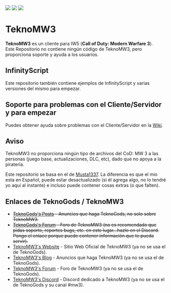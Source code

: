 ![](https://img.shields.io/badge/Avg.%20Players-600-green.svg?colorA=0e0e0e&colorB=33cc33&style=flat)
![](https://img.shields.io/badge/Platform-Windows%20%7C%20Linux-lightgrey.svg?logo=windows&logoColor=fff&colorA=0e0e0e&style=flat)
![](https://img.shields.io/badge/Mods-InfinityScript%20(C%23)-blue.svg?logo=atom&logoColor=fff&colorA=0e0e0e&style=flat)
# TeknoMW3
**TeknoMW3** es un cliente para IW5 (**Call of Duty: Modern Warfare 3**).<br>
Este Repositorio no contiene ningún código de TeknoMW3, pero proporciona soporte y ayuda a los usuarios.

## InfinityScript
Este repositorio también contiene ejemplos de InfinityScript y varias versiones del mismo para empezar.

## Soporte para problemas con el Cliente/Servidor y para empezar
Puedes obtener ayuda sobre problemas con el Cliente/Servidor en la [Wiki](https://github.com/SoyRA/TeknoMW3/wiki).

## Aviso
TeknoMW3 no proporciona ningún tipo de archivos del CoD: MW 3 a las personas (juego base, actualizaciones, DLC, etc), dado que no apoya a la piratería.

Este repositorio se basa en el de [Musta1337](https://github.com/Musta1337/TeknoMW3). La diferencia es que el mio esta en Español, puede estar desactualizado (si él agrega algo, no lo tendré yo aquí al instante) e incluso puede contener cosas extras (o que falten).

## Enlaces de TeknoGods / TeknoMW3
- ~~[TeknoGods's Posts](https://teknogods.com/?page_id=1244) - Anuncios que haga TeknoGods, no solo sobre TeknoMW3.~~
- ~~[TeknoGods's Forum](https://forum.teknogods.com/viewforum.php?f=40) - Foro de TeknoMW3 (no es recomendado que pidas soporte, reportes bugs, etc. en este lugar...hazlo en el Discord. Pongo el enlace porque puede contener información que te pueda servir).~~
- [TeknoMW3's Website](https://www.teknomw3.pw/) - Sitio Web Oficial de TeknoMW3 (ya no se usa el de TeknoGods).
- [TeknoMW3's Blog](https://www.teknomw3.pw/blog/) - Anuncios que haga TeknoMW3 (ya no se usa el de TeknoGods).
- [TeknoMW3's Forum](https://forum.teknomw3.pw/) - Foro de TeknoMW3 (ya no se usa el de TeknoGods).
- [TeknoMW3's Discord](https://discord.gg/7Wxn85M) - Discord dedicado a TeknoMW3 (ya no se usa el de TeknoGods y su canal #mw3).
